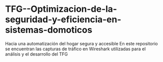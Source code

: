 # TFG--Optimizacion-de-la-seguridad-y-eficiencia-en-sistemas-domoticos
Hacia una automatización del hogar segura y accesible
En este repositorio se encuentran las capturas de tráfico en Wireshark utilizadas para el análisis y el desarrollo del TFG
